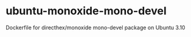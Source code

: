 ubuntu-monoxide-mono-devel
==========================

Dockerfile for directhex/monoxide mono-devel package on Ubuntu 3.10
